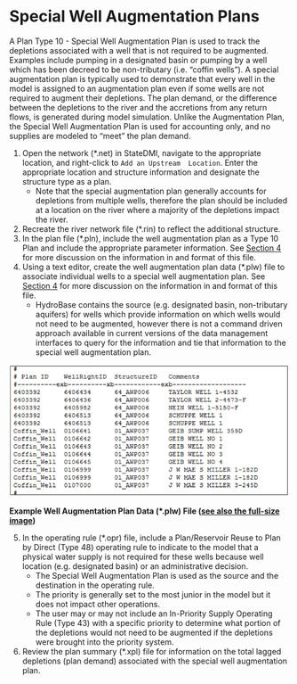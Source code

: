 # Special Well Augmentation Plans #

A Plan Type 10 - Special Well Augmentation Plan is used to track the depletions associated with a well that 
is not required to be augmented. Examples include pumping in a designated basin or pumping by a well which 
has been decreed to be non-tributary (i.e. “coffin wells”). A special augmentation plan is typically used 
to demonstrate that every well in the model is assigned to an augmentation plan even if some wells are not 
required to augment their depletions. The plan demand, or the difference between the depletions to the river 
and the accretions from any return flows, is generated during model simulation. Unlike the Augmentation Plan, 
the Special Well Augmentation Plan is used for accounting only, and no supplies are modeled to “meet” the plan 
demand. 

1. Open the network (\*.net) in StateDMI, navigate to the appropriate location, and right-click to `Add an Upstream 
Location`. Enter the appropriate location and structure information and designate the structure type as a plan. 
	* Note that the special augmentation plan generally accounts for depletions from multiple wells, therefore the 
	plan should be included at a location on the river where a majority of the depletions impact the river.
2. Recreate the river network file (\*.rin) to reflect the additional structure.
3. In the plan file (\*.pln), include the well augmentation plan as a Type 10 Plan and include the appropriate parameter 
information. See [Section 4](../InputDescription/40.md) for more discussion on the information in and format of this file.
4. Using a text editor, create the well augmentation plan data (\*.plw) file to associate individual wells to a special 
well augmentation plan. See [Section 4](../InputDescription/40.md) for more discussion on the information in and format of this file. 
	* HydroBase contains the source (e.g. designated basin, non-tributary aquifers) for wells which provide information 
	on which wells would not need to be augmented, however there is not a command driven approach available in current 
	versions of the data management interfaces to query for the information and tie that information to the special 
	well augmentation plan. 

<a alt="Example Well augmentation Plan Data (*plw) File"></a>
    ![710_6_a](710_6_a.PNG)
    **<p style="text-align: left;">
    Example Well Augmentation Plan Data (*.plw) File (<a href="../710_6_a.PNG">see also the full-size image</a>)
    </p>**
	
5. In the operating rule (\*.opr) file, include a Plan/Reservoir Reuse to Plan by Direct (Type 48) operating rule 
to indicate to the model that a physical water supply is not required for these wells because well location (e.g. 
designated basin) or an administrative decision.  
	* The Special Well Augmentation Plan is used as the source and the destination in the operating rule.
	* The priority is generally set to the most junior in the model but it does not impact other operations.
	* The user may or may not include an In-Priority Supply Operating Rule (Type 43) with a specific priority to 
	determine what portion of the depletions would not need to be augmented if the depletions were brought into 
	the priority system.
6.	Review the plan summary (\*.xpl) file for information on the total lagged depletions (plan demand) associated 
with the special well augmentation plan.
